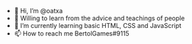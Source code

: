- 👋 Hi, I’m @oatxa
- 👀 Willing to learn from the advice and teachings of people
- 🌱 I’m currently learning basic HTML, CSS and JavaScript
- 📫 How to reach me BertolGames#9115

<!---
oatxa/oatxa is a ✨ special ✨ repository because its `README.md` (this file) appears on your GitHub profile.
You can click the Preview link to take a look at your changes.
--->
